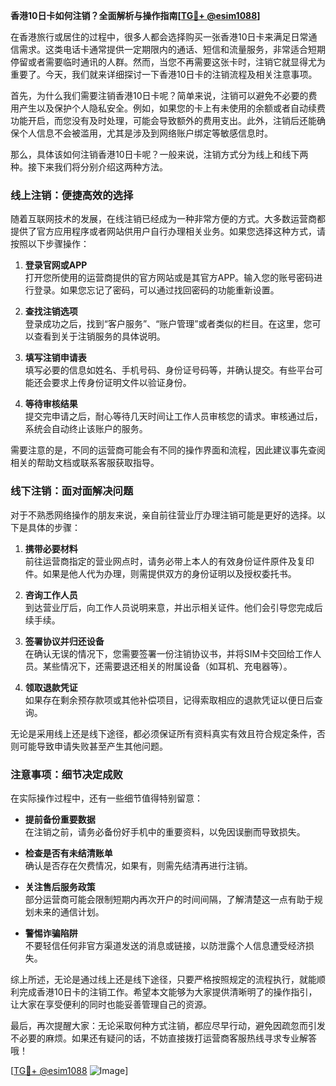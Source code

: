 **香港10日卡如何注销？全面解析与操作指南[[TG💪+ @esim1088](https://t.me/s/esim1088)]**

在香港旅行或居住的过程中，很多人都会选择购买一张香港10日卡来满足日常通信需求。这类电话卡通常提供一定期限内的通话、短信和流量服务，非常适合短期停留或者需要临时通讯的人群。然而，当您不再需要这张卡时，注销它就显得尤为重要了。今天，我们就来详细探讨一下香港10日卡的注销流程及相关注意事项。

首先，为什么我们需要注销香港10日卡呢？简单来说，注销可以避免不必要的费用产生以及保护个人隐私安全。例如，如果您的卡上有未使用的余额或者自动续费功能开启，而您没有及时处理，可能会导致额外的费用支出。此外，注销后还能确保个人信息不会被滥用，尤其是涉及到网络账户绑定等敏感信息时。

那么，具体该如何注销香港10日卡呢？一般来说，注销方式分为线上和线下两种。接下来我们将分别介绍这两种方法。

### 线上注销：便捷高效的选择

随着互联网技术的发展，在线注销已经成为一种非常方便的方式。大多数运营商都提供了官方应用程序或者网站供用户自行办理相关业务。如果您选择这种方式，请按照以下步骤操作：

1. **登录官网或APP**  
   打开您所使用的运营商提供的官方网站或是其官方APP。输入您的账号密码进行登录。如果您忘记了密码，可以通过找回密码的功能重新设置。

2. **查找注销选项**  
   登录成功之后，找到“客户服务”、“账户管理”或者类似的栏目。在这里，您可以查看到关于注销服务的具体说明。

3. **填写注销申请表**  
   填写必要的信息如姓名、手机号码、身份证号码等，并确认提交。有些平台可能还会要求上传身份证明文件以验证身份。

4. **等待审核结果**  
   提交完申请之后，耐心等待几天时间让工作人员审核您的请求。审核通过后，系统会自动终止该账户的服务。

需要注意的是，不同的运营商可能会有不同的操作界面和流程，因此建议事先查阅相关的帮助文档或联系客服获取指导。

### 线下注销：面对面解决问题

对于不熟悉网络操作的朋友来说，亲自前往营业厅办理注销可能是更好的选择。以下是具体的步骤：

1. **携带必要材料**  
   前往运营商指定的营业网点时，请务必带上本人的有效身份证件原件及复印件。如果是他人代为办理，则需提供双方的身份证明以及授权委托书。

2. **咨询工作人员**  
   到达营业厅后，向工作人员说明来意，并出示相关证件。他们会引导您完成后续手续。

3. **签署协议并归还设备**  
   在确认无误的情况下，您需要签署一份注销协议书，并将SIM卡交回给工作人员。某些情况下，还需要退还相关的附属设备（如耳机、充电器等）。

4. **领取退款凭证**  
   如果存在剩余预存款项或其他补偿项目，记得索取相应的退款凭证以便日后查询。

无论是采用线上还是线下途径，都必须保证所有资料真实有效且符合规定条件，否则可能导致申请失败甚至产生其他问题。

### 注意事项：细节决定成败

在实际操作过程中，还有一些细节值得特别留意：

- **提前备份重要数据**  
  在注销之前，请务必备份好手机中的重要资料，以免因误删而导致损失。
  
- **检查是否有未结清账单**  
  确认是否存在欠费情况，如果有，则需先结清再进行注销。

- **关注售后服务政策**  
  部分运营商可能会限制短期内再次开户的时间间隔，了解清楚这一点有助于规划未来的通信计划。

- **警惕诈骗陷阱**  
  不要轻信任何非官方渠道发送的消息或链接，以防泄露个人信息遭受经济损失。

综上所述，无论是通过线上还是线下途径，只要严格按照规定的流程执行，就能顺利完成香港10日卡的注销工作。希望本文能够为大家提供清晰明了的操作指引，让大家在享受便利的同时也能妥善管理自己的资源。

最后，再次提醒大家：无论采取何种方式注销，都应尽早行动，避免因疏忽而引发不必要的麻烦。如果还有疑问的话，不妨直接拨打运营商客服热线寻求专业解答哦！

[[TG💪+ @esim1088](https://t.me/s/esim1088) ![Image](https://i.postimg.cc/4NQfJmqS/Snipaste-2025-05-13-00-14-12.png)]